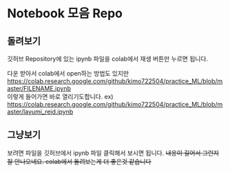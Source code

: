 # Notebook 모음 Repo 

## 돌려보기
깃허브 Repository에 있는 ipynb 파일을 colab에서 재생 버튼만 누르면 됩니다.  


다운 받아서 colab에서 open하는 방법도 있지만  
https://colab.research.google.com/github/kimo722504/practice_ML/blob/master/FILENAME.ipynb  
이렇게 들어가면 바로 열리기도합니다. ex) https://colab.research.google.com/github/kimo722504/practice_ML/blob/master/layumi_reid.ipynb  
## 그냥보기
보려면 파일을 깃허브에서 ipynb 파일 클릭해서 보시면 됩니다.
~~내용이 길어서 그런지 잘 안나오네요. colab에서 돌려보는게 더 좋은것 같습니다~~
